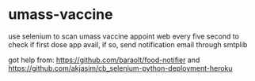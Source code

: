 # umass-vaccine
 use selenium to scan umass vaccine appoint web every five second to check if first dose app avail, if so, send notification email through smtplib
 
got help from: https://github.com/baraolt/food-notifier and https://github.com/akjasim/cb_selenium-python-deployment-heroku
